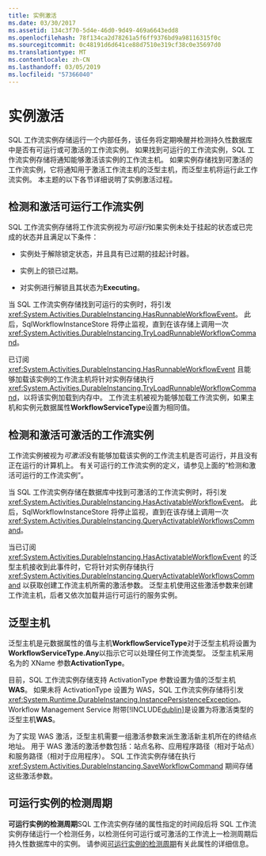 ```yaml
---
title: 实例激活
ms.date: 03/30/2017
ms.assetid: 134c3f70-5d4e-46d0-9d49-469a6643edd8
ms.openlocfilehash: 78f134ca2d78261a5f6ff9376bd9a98116315f0c
ms.sourcegitcommit: 0c48191d6d641ce88d7510e319cf38c0e35697d0
ms.translationtype: MT
ms.contentlocale: zh-CN
ms.lasthandoff: 03/05/2019
ms.locfileid: "57366040"
---
```

# <a name="instance-activation"></a>实例激活
SQL 工作流实例存储运行一个内部任务，该任务将定期唤醒并检测持久性数据库中是否有可运行或可激活的工作流实例。 如果找到可运行的工作流实例，SQL 工作流实例存储将通知能够激活该实例的工作流主机。 如果实例存储找到可激活的工作流实例，它将通知用于激活工作流主机的泛型主机，而泛型主机将运行此工作流实例。 本主题的以下各节详细说明了实例激活过程。  
  
## <a name="RunnableSection"></a> 检测和激活可运行工作流实例  
 SQL 工作流实例存储将工作流实例视为*可运行*如果实例未处于挂起的状态或已完成的状态并且满足以下条件：  
  
-   实例处于解除锁定状态，并且具有已过期的挂起计时器。  
  
-   实例上的锁已过期。  
  
-   对实例进行解锁且其状态为**Executing**。  
  
 当 SQL 工作流实例存储找到可运行的实例时，将引发 <xref:System.Activities.DurableInstancing.HasRunnableWorkflowEvent>。 此后，SqlWorkflowInstanceStore 将停止监视，直到在该存储上调用一次 <xref:System.Activities.DurableInstancing.TryLoadRunnableWorkflowCommand>。  
  
 已订阅 <xref:System.Activities.DurableInstancing.HasRunnableWorkflowEvent> 且能够加载该实例的工作流主机将针对实例存储执行 <xref:System.Activities.DurableInstancing.TryLoadRunnableWorkflowCommand>，以将该实例加载到内存中。 工作流主机被视为能够加载工作流实例，如果主机和实例元数据属性**WorkflowServiceType**设置为相同值。  
  
## <a name="detecting-and-activating-activatable-workflow-instances"></a>检测和激活可激活的工作流实例  
 工作流实例被视为*可激活*没有能够加载该实例的工作流主机是否可运行，并且没有正在运行的计算机上。 有关可运行的工作流实例的定义，请参见上面的“检测和激活可运行的工作流实例”。  
  
 当 SQL 工作流实例存储在数据库中找到可激活的工作流实例时，将引发 <xref:System.Activities.DurableInstancing.HasActivatableWorkflowEvent>。 此后，SqlWorkflowInstanceStore 将停止监视，直到在该存储上调用一次 <xref:System.Activities.DurableInstancing.QueryActivatableWorkflowsCommand>。  
  
 当已订阅 <xref:System.Activities.DurableInstancing.HasActivatableWorkflowEvent> 的泛型主机接收到此事件时，它将针对实例存储执行 <xref:System.Activities.DurableInstancing.QueryActivatableWorkflowsCommand> 以获取创建工作流主机所需的激活参数。 泛型主机使用这些激活参数来创建工作流主机，后者又依次加载并运行可运行的服务实例。  
  
## <a name="generic-hosts"></a>泛型主机  
 泛型主机是元数据属性的值与主机**WorkflowServiceType**对于泛型主机将设置为**WorkflowServiceType.Any**以指示它可以处理任何工作流类型。 泛型主机采用名为的 XName 参数**ActivationType**。  
  
 目前，SQL 工作流实例存储支持 ActivationType 参数设置为值的泛型主机**WAS**。 如果未将 ActivationType 设置为 WAS，SQL 工作流实例存储将引发 <xref:System.Runtime.DurableInstancing.InstancePersistenceException>。 Workflow Management Service 附带[!INCLUDE[dublin](../../../includes/dublin-md.md)]是设置为将激活类型的泛型主机**WAS**。  
  
 为了实现 WAS 激活，泛型主机需要一组激活参数来派生激活新主机所在的终结点地址。 用于 WAS 激活的激活参数包括：站点名称、应用程序路径（相对于站点）和服务路径（相对于应用程序）。 SQL 工作流实例存储在执行 <xref:System.Activities.DurableInstancing.SaveWorkflowCommand> 期间存储这些激活参数。  
  
## <a name="runnable-instances-detection-period"></a>可运行实例的检测周期  
 **可运行实例的检测周期**SQL 工作流实例存储的属性指定的时间段后将 SQL 工作流实例存储运行一个检测任务，以检测任何可运行或可激活的工作流上一检测周期后持久性数据库中的实例。 请参阅[可运行实例的检测周期](../../../docs/framework/windows-workflow-foundation/runnable-instances-detection-period.md)有关此属性的详细信息。

